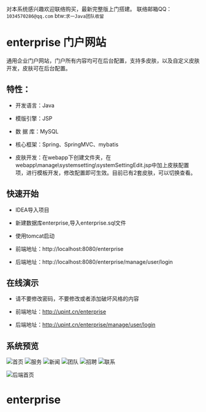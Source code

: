 对本系统感兴趣欢迎联络购买，最新完整版上门搭建。 联络邮箱QQ：`1034570286@qq.com` btw:`求一Java团队收留 `

# enterprise 门户网站

通用企业门户网站，门户所有内容均可在后台配置，支持多皮肤，以及自定义皮肤开发，皮肤可在后台配置。

## 特性：

* 开发语言：Java

* 模版引擎：JSP

* 数 据 库：MySQL

* 核心框架：Spring、SpringMVC、mybatis

* 皮肤开发：在webapp下创建文件夹，在webapp\manage\systemsetting\systemSettingEdit.jsp中加上皮肤配置项，进行模板开发，修改配置即可生效。目前已有2套皮肤，可以切换查看。

## 快速开始

* IDEA导入项目

* 新建数据库enterprise,导入enterprise.sql文件

* 使用tomcat启动

* 前端地址：http://localhost:8080/enterprise

* 后端地址：http://localhost:8080/enterprise/manage/user/login

## 在线演示

* 请不要修改密码，不要修改或者添加破坏风格的内容

* 前端地址：http://upint.cn/enterprise

* 后端地址：http://upint.cn/enterprise/manage/user/login

## 系统预览

![首页](https://www.github.com/zhupanlinch/enterprise/master/src/main/webapp/attached/image/home.png)
![服务](https://www.github.com/zhupanlinch/enterprise/master/src/main/webapp/attached/image/service.png)
![新闻](https://www.github.com/zhupanlinch/enterprise/master/src/main/webapp/attached/image/article.png)
![团队](https://www.github.com/zhupanlinch/enterprise/master/src/main/webapp/attached/image/team.png)
![招聘](https://www.github.com/zhupanlinch/enterprise/master/src/main/webapp/attached/image/job.png)
![联系](https://www.github.com/zhupanlinch/enterprise/master/src/main/webapp/attached/image/contact.png)

![后端首页](https://www.github.com/zhupanlinch/enterprise/master/src/main/webapp/attached/image/back.png)



# enterprise

